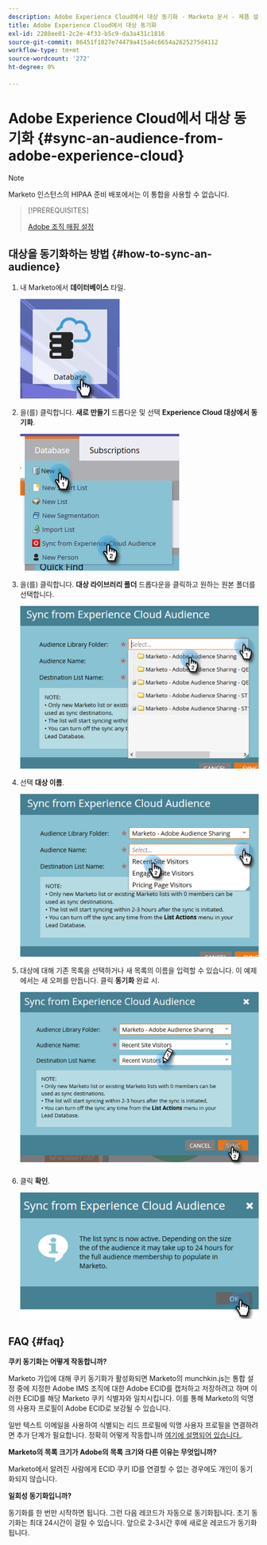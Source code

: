 ```yaml
---
description: Adobe Experience Cloud에서 대상 동기화 - Marketo 문서 - 제품 설명서
title: Adobe Experience Cloud에서 대상 동기화
exl-id: 2288ee01-2c2e-4f33-b5c9-da3a431c1816
source-git-commit: 86451f1027e74479a415a4c6654a2625275d4112
workflow-type: tm+mt
source-wordcount: '272'
ht-degree: 0%

---
```


# Adobe Experience Cloud에서 대상 동기화 {#sync-an-audience-from-adobe-experience-cloud}

>[!NOTE]
>
>Marketo 인스턴스의 HIPAA 준비 배포에서는 이 통합을 사용할 수 없습니다.

>[!PREREQUISITES]
>
>[Adobe 조직 매핑 설정](/help/marketo/product-docs/core-marketo-concepts/miscellaneous/set-up-adobe-organization-mapping.md)

## 대상을 동기화하는 방법 {#how-to-sync-an-audience}

1. 내 Marketo에서 **데이터베이스** 타일.

   ![](assets/sync-an-audience-from-adobe-experience-cloud-1.png)

1. 을(를) 클릭합니다. **새로 만들기** 드롭다운 및 선택 **Experience Cloud 대상에서 동기화**.

   ![](assets/sync-an-audience-from-adobe-experience-cloud-2.png)

1. 을(를) 클릭합니다. **대상 라이브러리 폴더** 드롭다운을 클릭하고 원하는 원본 폴더를 선택합니다.

   ![](assets/sync-an-audience-from-adobe-experience-cloud-3.png)

1. 선택 **대상 이름**.

   ![](assets/sync-an-audience-from-adobe-experience-cloud-4.png)

1. 대상에 대해 기존 목록을 선택하거나 새 목록의 이름을 입력할 수 있습니다. 이 예제에서는 새 오퍼를 만듭니다. 클릭 **동기화** 완료 시.

   ![](assets/sync-an-audience-from-adobe-experience-cloud-5.png)

1. 클릭 **확인**.

   ![](assets/sync-an-audience-from-adobe-experience-cloud-6.png)

## FAQ {#faq}

**쿠키 동기화는 어떻게 작동합니까?**

Marketo 가입에 대해 쿠키 동기화가 활성화되면 Marketo의 munchkin.js는 통합 설정 중에 지정한 Adobe IMS 조직에 대한 Adobe ECID를 캡처하고 저장하려고 하며 이러한 ECID를 해당 Marketo 쿠키 식별자와 일치시킵니다. 이를 통해 Marketo의 익명의 사용자 프로필이 Adobe ECID로 보강될 수 있습니다.

일반 텍스트 이메일을 사용하여 식별되는 리드 프로필에 익명 사용자 프로필을 연결하려면 추가 단계가 필요합니다. 정확히 어떻게 작동합니까 [여기에 설명되어 있습니다.](/help/marketo/product-docs/reporting/basic-reporting/report-activity/tracking-anonymous-activity-and-people.md).

**Marketo의 목록 크기가 Adobe의 목록 크기와 다른 이유는 무엇입니까?**

Marketo에서 알려진 사람에게 ECID 쿠키 ID를 연결할 수 없는 경우에도 개인이 동기화되지 않습니다.

**일회성 동기화입니까?**

동기화를 한 번만 시작하면 됩니다. 그런 다음 레코드가 자동으로 동기화됩니다. 초기 동기화는 최대 24시간이 걸릴 수 있습니다. 앞으로 2-3시간 후에 새로운 레코드가 동기화됩니다.
